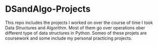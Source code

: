# DSandAlgo-Projects
This repo includes the projects I worked on over the course of time I took Data Structures and Algorithm. Most of them go over operations ober different type of data structures in Python. Someo of these projets are coursework and some include my personal practicing projects. 
